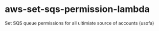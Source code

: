 # aws-set-sqs-permission-lambda

Set SQS queue permissions for all ultimiate source of accounts (usofa)
